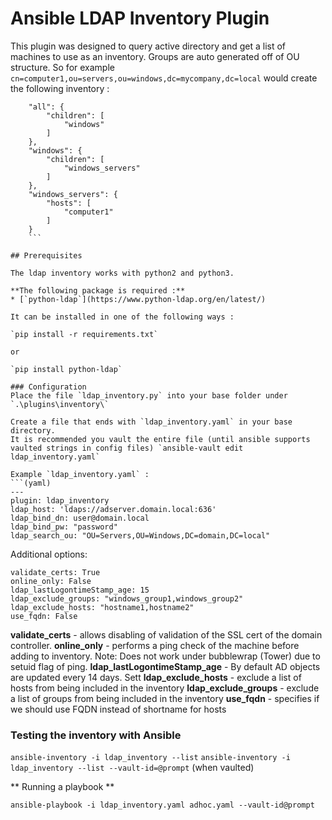 # Ansible LDAP Inventory Plugin

This plugin was designed to query active directory and get a list of machines to use as an inventory.
Groups are auto generated off of OU structure. So for example `cn=computer1,ou=servers,ou=windows,dc=mycompany,dc=local` would create the following inventory :
```
    "all": {
        "children": [
            "windows"
        ]
    },
    "windows": {
        "children": [
            "windows_servers"
        ]
    },
    "windows_servers": {
        "hosts": [
            "computer1"
        ]
    }
    ```

## Prerequisites

The ldap inventory works with python2 and python3.

**The following package is required :**
* [`python-ldap`](https://www.python-ldap.org/en/latest/) 

It can be installed in one of the following ways : 

`pip install -r requirements.txt`

or

`pip install python-ldap`

### Configuration
Place the file `ldap_inventory.py` into your base folder under `.\plugins\inventory\`

Create a file that ends with `ldap_inventory.yaml` in your base directory. 
It is recommended you vault the entire file (until ansible supports vaulted strings in config files) `ansible-vault edit ldap_inventory.yaml`

Example `ldap_inventory.yaml` :
```(yaml)
---
plugin: ldap_inventory
ldap_host: 'ldaps://adserver.domain.local:636'
ldap_bind_dn: user@domain.local
ldap_bind_pw: "password"
ldap_search_ou: "OU=Servers,OU=Windows,DC=domain,DC=local"
```
Additional options:
```(yaml)
validate_certs: True 
online_only: False  
ldap_lastLogontimeStamp_age: 15 
ldap_exclude_groups: "windows_group1,windows_group2"
ldap_exclude_hosts: "hostname1,hostname2"
use_fqdn: False

```
**validate_certs** - allows disabling of validation of the SSL cert of the domain controller.
**online_only** - performs a ping check of the machine before adding to inventory. Note: Does not work under bubblewrap (Tower) due to setuid flag of ping.
**ldap_lastLogontimeStamp_age** - By default AD objects are updated every 14 days. Sett
**ldap_exclude_hosts** - exclude a list of hosts from being included in the inventory
**ldap_exclude_groups** - exclude a list of groups from being included in the inventory
**use_fqdn** - specifies if we should use FQDN instead of shortname for hosts


### Testing the inventory with Ansible

`ansible-inventory -i ldap_inventory --list`
`ansible-inventory -i ldap_inventory --list --vault-id=@prompt` (when vaulted)

** Running a playbook **

`ansible-playbook -i ldap_inventory.yaml adhoc.yaml --vault-id@prompt `
